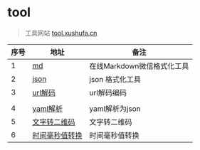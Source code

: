 # tool

> 工具网站 [tool.xushufa.cn]( https://tool.xushufa.cn )


| 序号   | 地址        |  备注          |
| -----  | ----------- |  ------------- |
| 1      | [md]( https://tool.xushufa.cn/md/docs )                  | 在线Markdown微信格式化工具  |
| 2      | [json]( https://tool.xushufa.cn/json )                   | json 格式化工具             |
| 3      | [url解码]( https://tool.xushufa.cn/url-parse )           | url解码编码                 |
|        |       |              |
| 4      | [yaml解析]( https://tool.xushufa.cn/yaml-parse )         | yaml解析为json              |
| 5      | [文字转二维码]( https://tool.xushufa.cn/words-QRcode )   | 文字转二维码                |
| 6      | [时间毫秒值转换]( https://tool.xushufa.cn/time-format )  | 时间毫秒值转换              |


